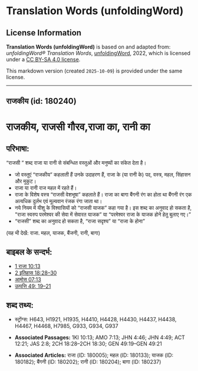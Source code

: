 # Translation Words (unfoldingWord)

## License Information

**Translation Words (unfoldingWord)** is based on and adapted from: _unfoldingWord® Translation Words_, [unfoldingWord](https://unfoldingword.org/utw), 2022, which is licensed under a [CC BY-SA 4.0 license](https://creativecommons.org/licenses/by-sa/4.0/legalcode.en).

This markdown version (created `2025-10-09`) is provided under the same license.



--------------------------------

## राजकीय (id: 180240)

राजकीय, राजसी गौरव,राजा का, रानी का
===================================

परिभाषा:
--------

“राजसी ” शब्द राजा या रानी से संबन्धित वस्तुओं और मनुष्यों का संकेत देता है।

* जो वस्तुएं “राजकीय” कहलाती हैं उनके उदाहरण हैं, राजा के (या रानी के) पद, वस्त्र, महल, सिंहासन और मुकुट।
* राजा या रानी राज महल में रहते हैं।
* राजा के विशेष वस्त्र “राजसी वेशभूषा” कहलाते हैं। राजा का बागा बैंगनी रंग का होता था बैंगनी रंग एक अत्यधिक दुर्लभ एवं मूल्यवान रंजक रंगा जाता था।
* नये नियम में यीशु के विश्वासियों को “राजसी याजक” कहा गया है। इस शब्द का अनुवाद हो सकता है, "राजा स्वरुप परमेश्वर की सेवा में सेवारत याजक” या “परमेश्वर राजा के याजक होने हेतु बुलाए गए।”
* “राजसी” शब्द का अनुवाद हो सकता है, “राजा सदृश्य” या “राजा के होना”

(यह भी देखें: राजा. महल, याजक, बैंजनी, रानी, बागा)

बाइबल के सन्दर्भ:
-----------------

* [1 राजा 10:13](https://ref.ly/1Kgs0:0)
* [2 इतिहास 18:28–30](https://ref.ly/2Chr0:0)
* [आमोस 07:13](https://ref.ly/Amos7:13)
* [उत्पत्ति 49: 19–21](https://ref.ly/Gen49:0)

शब्द तथ्य:
----------

* स्ट्रोंग्स: H643, H1921, H1935, H4410, H4428, H4430, H4437, H4438, H4467, H4468, H7985, G933, G934, G937

* **Associated Passages:** 1KI 10:13; AMO 7:13; JHN 4:46; JHN 4:49; ACT 12:21; JAS 2:8; 2CH 18:28–2CH 18:30; GEN 49:19–GEN 49:21
* **Associated Articles:** राजा (ID: 180005); महल (ID: 180133); याजक (ID: 180182); बैंगनी (ID: 180202); रानी (ID: 180204); बागा (ID: 180237)

